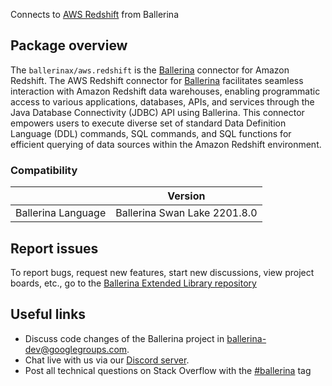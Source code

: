 Connects to [AWS Redshift](https://aws.amazon.com/redshift/) from Ballerina

## Package overview
The `ballerinax/aws.redshift` is the [Ballerina](https://ballerina.io/) connector for Amazon Redshift. The AWS Redshift connector for [Ballerina](https://ballerina.io/) facilitates seamless interaction with Amazon Redshift data warehouses, enabling programmatic access to various applications, databases, APIs, and services through the Java Database Connectivity (JDBC) API using Ballerina. This connector empowers users to execute diverse set of standard Data Definition Language (DDL) commands, SQL commands, and SQL functions for efficient querying of data sources within the Amazon Redshift environment.

### Compatibility
|                                   | Version                         |
|-----------------------------------|---------------------------------|
| Ballerina Language                | Ballerina Swan Lake 2201.8.0    | 

## Report issues
To report bugs, request new features, start new discussions, view project boards, etc., go to the [Ballerina Extended Library repository](https://github.com/ballerina-platform/ballerina-library)

## Useful links
- Discuss code changes of the Ballerina project in [ballerina-dev@googlegroups.com](mailto:ballerina-dev@googlegroups.com).
- Chat live with us via our [Discord server](https://discord.gg/ballerinalang).
- Post all technical questions on Stack Overflow with the [#ballerina](https://stackoverflow.com/questions/tagged/ballerina) tag
